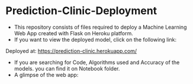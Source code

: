 # Prediction-Clinic-Deployment

* This repository consists of files required to deploy a Machine Learning Web App created with Flask on Heroku platform.
* If you want to view the deployed model, click on the following link:

Deployed at: https://prediction-clinic.herokuapp.com/
* If you are searching for Code, Algorithms used and Accuracy of the models. you can find it on Notebook folder.
* A glimpse of the web app:
